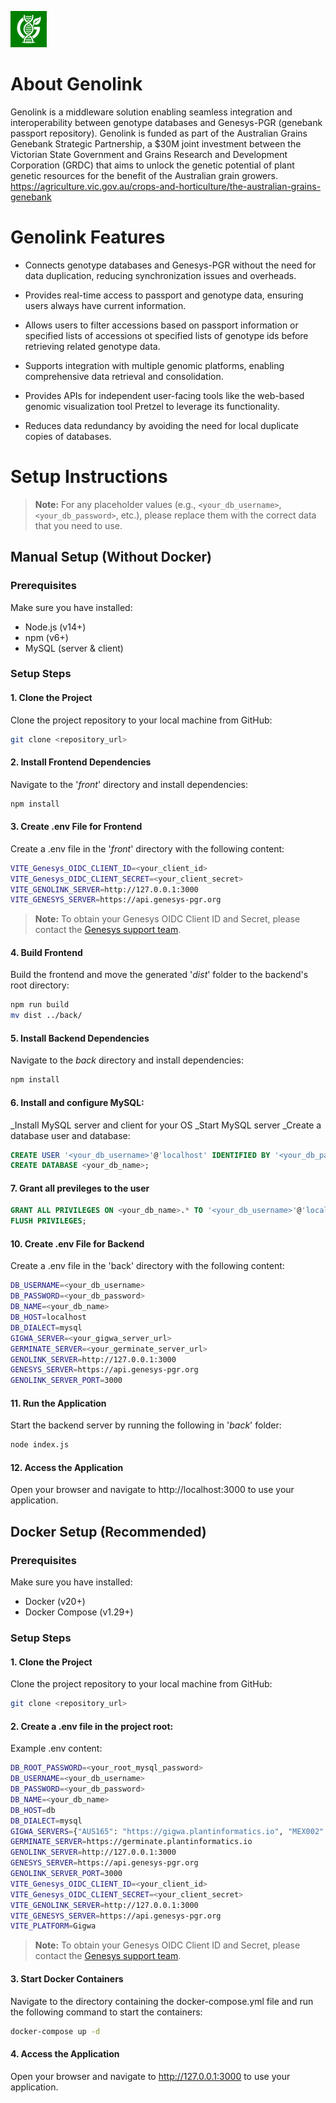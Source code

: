 ![Genolink Logo](front/public/Genolink.png)

# About Genolink
Genolink is a middleware solution enabling seamless integration and interoperability between genotype databases and Genesys-PGR (genebank passport repository). Genolink is funded as part of the Australian Grains Genebank Strategic Partnership, a $30M joint investment between the Victorian State Government and Grains Research and Development Corporation (GRDC) that aims to unlock the genetic potential of plant genetic resources for the benefit of the Australian grain growers.
https://agriculture.vic.gov.au/crops-and-horticulture/the-australian-grains-genebank

# Genolink Features
- Connects genotype databases and Genesys-PGR without the need for data duplication, reducing synchronization issues and overheads.

- Provides real-time access to passport and genotype data, ensuring users always have current information.

- Allows users to filter accessions based on passport information or specified lists of accessions ot specified lists of genotype ids before retrieving related genotype data.

- Supports integration with multiple genomic platforms, enabling comprehensive data retrieval and consolidation.

- Provides APIs for independent user-facing tools like the web-based genomic visualization tool Pretzel to leverage its functionality.

- Reduces data redundancy by avoiding the need for local duplicate copies of databases.



# Setup Instructions

> **Note:** For any placeholder values (e.g., `<your_db_username>`, `<your_db_password>`, etc.), please replace them with the correct data that you need to use.

## Manual Setup (Without Docker)

### Prerequisites

Make sure you have installed:
- Node.js (v14+)
- npm (v6+)
- MySQL (server & client)

### Setup Steps

#### 1. Clone the Project
Clone the project repository to your local machine from GitHub:
```bash
git clone <repository_url>
```

#### 2. Install Frontend Dependencies
Navigate to the '*front*' directory and install dependencies:
```bash
npm install
```

#### 3. Create .env File for Frontend
Create a .env file in the '*front*' directory with the following content:
```bash
VITE_Genesys_OIDC_CLIENT_ID=<your_client_id>
VITE_Genesys_OIDC_CLIENT_SECRET=<your_client_secret>
VITE_GENOLINK_SERVER=http://127.0.0.1:3000
VITE_GENESYS_SERVER=https://api.genesys-pgr.org
```
> **Note:** To obtain your Genesys OIDC Client ID and Secret, please contact the [Genesys support team](https://www.genesys-pgr.org/content/about/contact).


#### 4. Build Frontend
Build the frontend and move the generated '*dist*' folder to the backend's root directory:
```bash
npm run build
mv dist ../back/
```

#### 5. Install Backend Dependencies
Navigate to the *back* directory and install dependencies:
```bash
npm install
```

#### 6. Install and configure MySQL:
_Install MySQL server and client for your OS
_Start MySQL server
_Create a database user and database:

```sql
CREATE USER '<your_db_username>'@'localhost' IDENTIFIED BY '<your_db_password>';
CREATE DATABASE <your_db_name>;
```

#### 7. Grant all previleges to the user
```sql
GRANT ALL PRIVILEGES ON <your_db_name>.* TO '<your_db_username>'@'localhost';
FLUSH PRIVILEGES;
```

#### 10. Create .env File for Backend
Create a .env file in the 'back' directory with the following content:
```bash
DB_USERNAME=<your_db_username>
DB_PASSWORD=<your_db_password>
DB_NAME=<your_db_name>
DB_HOST=localhost
DB_DIALECT=mysql
GIGWA_SERVER=<your_gigwa_server_url>
GERMINATE_SERVER=<your_germinate_server_url>
GENOLINK_SERVER=http://127.0.0.1:3000
GENESYS_SERVER=https://api.genesys-pgr.org
GENOLINK_SERVER_PORT=3000
```

#### 11. Run the Application
Start the backend server by running the following in '*back*' folder:
```bash 
node index.js
```

#### 12. Access the Application
Open your browser and navigate to http://localhost:3000 to use your application.



## Docker Setup (Recommended)

### Prerequisites

Make sure you have installed:
- Docker (v20+)
- Docker Compose (v1.29+)

### Setup Steps

#### 1. Clone the Project
Clone the project repository to your local machine from GitHub:
```bash
git clone <repository_url>
```

#### 2. Create a .env file in the project root:
Example .env content:
```bash 
DB_ROOT_PASSWORD=<your_root_mysql_password>
DB_USERNAME=<your_db_username>
DB_PASSWORD=<your_db_password>
DB_NAME=<your_db_name>
DB_HOST=db
DB_DIALECT=mysql
GIGWA_SERVERS={"AUS165": "https://gigwa.plantinformatics.io", "MEX002": "https://gigwatest.plantinformatics.io"}
GERMINATE_SERVER=https://germinate.plantinformatics.io
GENOLINK_SERVER=http://127.0.0.1:3000
GENESYS_SERVER=https://api.genesys-pgr.org
GENOLINK_SERVER_PORT=3000
VITE_Genesys_OIDC_CLIENT_ID=<your_client_id>
VITE_Genesys_OIDC_CLIENT_SECRET=<your_client_secret>
VITE_GENOLINK_SERVER=http://127.0.0.1:3000
VITE_GENESYS_SERVER=https://api.genesys-pgr.org
VITE_PLATFORM=Gigwa
```
> **Note:** To obtain your Genesys OIDC Client ID and Secret, please contact the [Genesys support team](https://www.genesys-pgr.org/content/about/contact).


#### 3. Start Docker Containers
Navigate to the directory containing the docker-compose.yml file and run the following command to start the containers:

```bash
docker-compose up -d
```

#### 4. Access the Application
Open your browser and navigate to http://127.0.0.1:3000 to use your application.


